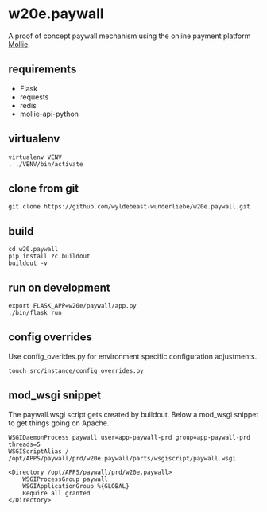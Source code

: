 # w20e.paywall

A proof of concept paywall mechanism using the online payment platform [Mollie](https://www.mollie.com/nl/).

requirements
------------

* Flask
* requests
* redis
* mollie-api-python

virtualenv
----------
    virtualenv VENV
    . ./VENV/bin/activate
    
clone from git
--------------
    git clone https://github.com/wyldebeast-wunderliebe/w20e.paywall.git
    
build
-----
    cd w20.paywall
    pip install zc.buildout
    buildout -v
    
run on development
------------------
    export FLASK_APP=w20e/paywall/app.py
    ./bin/flask run
    
config overrides
----------------
Use config_overides.py for environment specific configuration adjustments.

    touch src/instance/config_overrides.py
    
mod_wsgi snippet
----------------
The paywall.wsgi script gets created by buildout. Below a mod_wsgi snippet to get things going on Apache.

    WSGIDaemonProcess paywall user=app-paywall-prd group=app-paywall-prd threads=5
    WSGIScriptAlias / /opt/APPS/paywall/prd/w20e.paywall/parts/wsgiscript/paywall.wsgi

    <Directory /opt/APPS/paywall/prd/w20e.paywall>
        WSGIProcessGroup paywall
        WSGIApplicationGroup %{GLOBAL}
        Require all granted
    </Directory>
   
